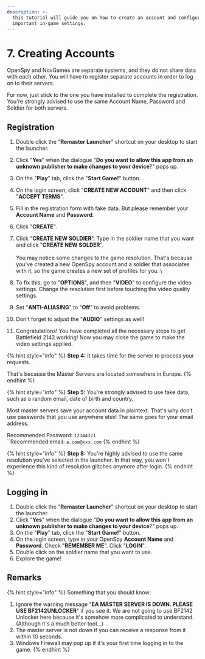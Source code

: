 ```yaml
---
description: >-
  This tutorial will guide you on how to create an account and configure
  important in-game settings.
---
```


# 7. Creating Accounts

OpenSpy and NovGames are separate systems, and they do not share data with each other. You will have to register separate accounts in order to log on to their servers.&#x20;

For now, just stick to the one you have installed to complete the registration. You're strongly advised to use the same Account Name, Password and Soldier for both servers.

## Registration

1. Double click the "**Remaster Launcher**" shortcut on your desktop to start the launcher.
2. Click "**Yes**" when the dialogue "**Do you want to allow this app from an unknown publisher to make changes to your device**?" pops up.
3. On the "**Play**" tab, click the "**Start Game!**" button.
4. On the login screen, click "**CREATE NEW ACCOUNT**" and then click "**ACCEPT TERMS**".
5. Fill in the registration form with fake data. But please remember your **Account Name** and **Password**.
6. Click "**CREATE**".
7. Click "**CREATE NEW SOLDIER**". Type in the soldier name that you want and click "**CREATE NEW SOLDER**".\
   \
   You may notice some changes to the game resolution. That's because you've created a new OpenSpy account and a soldier that associates with it, so the game creates a new set of profiles for you. \

8. To fix this, go to "**OPTIONS**", and then "**VIDEO**" to configure the video settings. Change the resolution first before touching the video quality settings.
9. Set "**ANTI-ALIASING**" to "**Off**" to avoid problems.
10. Don't forget to adjust the "**AUDIO**" settings as well!​
11. Congratulations! You have completed all the necessary steps to get Battlefield 2142 working! Now you may close the game to make the video settings applied.

{% hint style="info" %}
**Step 4:** It takes time for the server to process your requests.&#x20;

That's because the Master Servers are located somewhere in Europe.
{% endhint %}

{% hint style="info" %}
**Step 5:** You're strongly advised to use fake data, such as a random email, date of birth and country.

Most master servers save your account data in plaintext. That's why don’t use passwords that you use anywhere else! The same goes for your email address.&#x20;

Recommended Password: `12344321`\
``Recommended email: `a.com@xxx.com`
{% endhint %}

{% hint style="info" %}
**Step 8:** You're highly advised to use the same resolution you've selected in the launcher. In that way, you won't experience this kind of resolution glitches anymore after login.
{% endhint %}

## Logging in

1. Double click the "**Remaster Launcher**" shortcut on your desktop to start the launcher.
2. Click "**Yes**" when the dialogue "**Do you want to allow this app from an unknown publisher to make changes to your device**?" pops up.
3. On the "**Play**" tab, click the "**Start Game!**" button.
4. On the login screen, type in your OpenSpy **Account Name** and **Password**. Check "**REMEMBER ME**". Click "**LOGIN**".
5. Double click on the soldier name that you want to use.
6. Explore the game!

## Remarks

{% hint style="info" %}
Something that you should know:



1. Ignore the warning message "**EA MASTER SERVER IS DOWN. PLEASE USE BF2142UNLOCKER**" if you see it. We are not going to use BF2142 Unlocker here because it's somehow more complicated to understand. (Although it's a much better tool...)
2. The master server is not down if you can receive a response from it within 10 seconds.
3. Windows Firewall may pop up if it's your first time logging in to the game.
{% endhint %}
